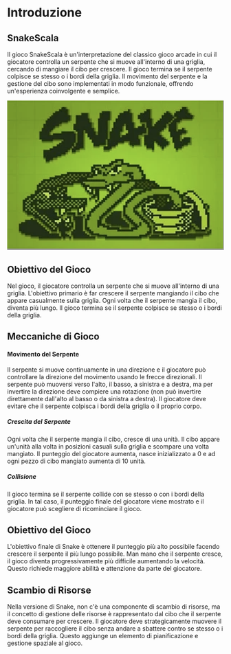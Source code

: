 # Introduzione

## SnakeScala

Il gioco SnakeScala è un'interpretazione del classico gioco arcade in cui il giocatore controlla un serpente che si muove all'interno di una griglia, cercando di mangiare il cibo per crescere. Il gioco termina se il serpente colpisce se stesso o i bordi della griglia. Il movimento del serpente e la gestione del cibo sono implementati in modo funzionale, offrendo un'esperienza coinvolgente e semplice.

![Esempio](img/logo.png)

## Obiettivo del Gioco

Nel gioco, il giocatore controlla un serpente che si muove all'interno di una griglia. L'obiettivo primario è far crescere il serpente mangiando il cibo che appare casualmente sulla griglia. Ogni volta che il serpente mangia il cibo, diventa più lungo. Il gioco termina se il serpente colpisce se stesso o i bordi della griglia.

## Meccaniche di Gioco

#### Movimento del Serpente

Il serpente si muove continuamente in una direzione e il giocatore può controllare la direzione del movimento usando le frecce direzionali. Il serpente può muoversi verso l'alto, il basso, a sinistra e a destra, ma per invertire la direzione deve compiere una rotazione (non può invertire direttamente dall'alto al basso o da sinistra a destra). Il giocatore deve evitare che il serpente colpisca i bordi della griglia o il proprio corpo.

##### Crescita del Serpente

Ogni volta che il serpente mangia il cibo, cresce di una unità. Il cibo appare un'unità alla volta in posizioni casuali sulla griglia e scompare una volta mangiato. Il punteggio del giocatore aumenta, nasce inizializzato a 0 e ad ogni pezzo di cibo mangiato aumenta di 10 unità.

##### Collisione

Il gioco termina se il serpente collide con se stesso o con i bordi della griglia. In tal caso, il punteggio finale del giocatore viene mostrato e il giocatore può scegliere di ricominciare il gioco.

## Obiettivo del Gioco

L'obiettivo finale di Snake è ottenere il punteggio più alto possibile facendo crescere il serpente il più lungo possibile. Man mano che il serpente cresce, il gioco diventa progressivamente più difficile aumentando la velocità. Questo richiede maggiore abilità e attenzione da parte del giocatore.

## Scambio di Risorse

Nella versione di Snake, non c'è una componente di scambio di risorse, ma il concetto di gestione delle risorse è rappresentato dal cibo che il serpente deve consumare per crescere. Il giocatore deve strategicamente muovere il serpente per raccogliere il cibo senza andare a sbattere contro se stesso o i bordi della griglia. Questo aggiunge un elemento di pianificazione e gestione spaziale al gioco.
